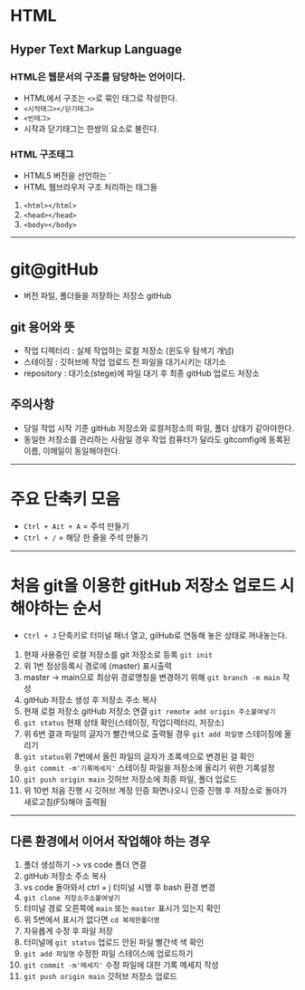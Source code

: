 # HTML
## Hyper Text Markup Language
### HTML은 웹문서의 구조를 담당하는 언어이다.
* HTML에서 구조는 `<>`로 묶인 태그로 작성한다. 
* `<시작태그></닫기태그>`
* `<빈태그>`
* 시작과 닫기태그는 한쌍의 요소로 불린다.
### HTML 구조태그
* HTML5 버전을 선언하는 `<!doctype html>
* HTML 웹브라우저 구조 처리하는 태그들
1. `<html></html>`
2. `<head></head>`
3. `<body></body>`
----
# git@gitHub
* 버전 파일, 폴더들을 저장하는 저장소 gitHub
## git 용어와 뜻
* 작업 디렉터리 : 실제 작업하는 로컬 저장소 (윈도우 탐색기 개넘)
* 스테이징 : 깃허브에 작업 업로드 전 파일을 대기시키는 대기소
* repository : 대기소(stege)에 파일 대기 후 최종 gitHub 업로드 저장소
## 주의사항
* 당일 작업 시작 기준 gitHub 저장소와 로컬저장소의 파일, 폴더 상태가 같아야한다.
* 동일한 저장소를 관리하는 사람일 경우 작업 컴퓨터가 달라도 gitcomfig에 동록된 이름, 이메일이 동일해야한다.
----
# 주요 단축키 모음
* `Ctrl + Ait + A` = 주석 만들기
* `Ctrl + /` = 해당 한 줄을 주석 만들기
----
# 처음 git을 이용한 gitHub 저장소 업로드 시 해야하는 순서
* `Ctrl + J` 단축키로 터미널 패너 열고, gilHub로 연동해 놓은 상태로 꺼내놓는다.
1. 현재 사용중인 로컬 저장소를 git 저장소로 등록 `git init`
2. 위 1번 정상등록시 경로에 (master) 표시출력
3. master -> main으로 최상위 경로명칭을 변경하기 위해 `git branch -m main` 작성
4. gitHub 저장소 생성 후 저장소 주소 복사 
5. 현재 로컬 저장소 gitHub 저장소 연결 `git remote add origin 주소붙여넣기`
6. `git status` 현재 상태 확인(스테이징, 작업디렉터리, 저장소)
7. 위 6번 결과 파일의 글자가 빨간색으로 출력될 경우 `git add 파일명` 스테이징에 올리기
8. `git status`위 7번에서 올린 파일의 글자가 초록색으로 변경된 걸 확인
9. `git commit -m'기록메세지'` 스테이징 파일을 저장소에 올리기 위한 기록설정
10. `git push origin main` 깃허브 저장소에 최종 파일, 폴더 업로드 
11. 위 10번 처음 진행 시 깃허브 계정 인증 화면나오니 인증 진행 후 저장소로 돌아가 새로고침(F5)해야 출력됨
----
## 다른 환경에서 이어서 작업해야 하는 경우
1. 폴더 생성하기 -> vs code 폴더 연결
2. gitHub 저장소 주소 복사
3. vs code 돌아와서 ctrl + j 터미널 시행 후 bash 환경 변경
4. `git clone 저장소주소붙여넣기`
5. 터미널 경로 오른쪽에 `main` 또는 `master` 표시가 있는지 확인
6. 위 5번에서 표시가 없다면 `cd 복제한폴더명`
7. 자유롭게 수정 후 파일 저장
8. 터미널에 `git status` 업로드 안된 파일 빨간색 색 확인
9. `git add 파일명` 수정한 파일 스테이스에 업로드하기
10. `git commit -m'메세지'` 수정 파일에 대한 기록 메세지 작성
11. `git push origin main` 깃허브 저장소 업로드 